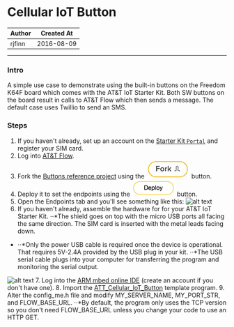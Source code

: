 
# Cellular IoT Button

|   Author   | Created At  |
| ---------- | ----------- |
| rjfinn     | 2016-08-09  |

------

### Intro

A simple use case to demonstrate using the built-in buttons on the Freedom K64F board which comes with the AT&T IoT Starter Kit.  Both SW buttons on the board result in calls to AT&T Flow which then sends a message.  The default case uses Twillio to send an SMS.

### Steps

1. If you haven't already, set up an account on the [Starter Kit `Portal`](https://starterkit.att.com/app) and register your SIM card.
2. Log into [AT&T Flow](https://flow.att.io/).
3. Fork the [Buttons reference project](https://flow.att.io/starter-kit-core/starter-kit-buttons/home) using the ![alt text](../images/Fork.jpg "Fork") button.
4. Deploy it to set the endpoints using the ![alt text](../images/Deploy.jpg "Deploy") button.
5. Open the Endpoints tab and you'll see something like this:
![alt text](../images/ButtonsFlow.jpg "Buttons Flow")
6. If you haven't already, assemble the hardware for for your AT&T IoT Starter Kit.
 ⋅⋅*The shield goes on top with the micro USB ports all facing the same direction.  The SIM card is inserted with the metal leads facing down.
- ⋅⋅*Only the power USB cable is required once the device is operational.  That requires 5V-2.4A provided by the USB plug in your kit.
 ⋅⋅*The USB serial cable plugs into your computer for transferring the program and monitoring the serial output.

![alt text](../images/KitCables.jpg "Kit Cables")
7. Log into the [ARM mbed online IDE](https://developer.mbed.org/compiler/) (create an account if you don't have one).
8. Import the [ATT_Cellular_IoT_Button](https://developer.mbed.org/users/rfinn/code/ATT_Cellular_IOT_Button/) template program.
9. Alter the config_me.h file and modify MY_SERVER_NAME, MY_PORT_STR, and FLOW_BASE_URL.
⋅⋅*By default, the program only uses the TCP version so you don't need FLOW_BASE_URL unless you change your code to use an HTTP GET.